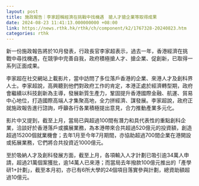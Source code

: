 ```yaml
---
layout: post
title: 施政報告｜李家超稱經濟在挑戰中找機遇　搶人才搶企業等取得成果
date: 2024-08-23 11:41:13.000000000 +08:00
link: https://news.rthk.hk/rthk/ch/component/k2/1767328-20240823.htm
categories: rthk
---
```


新一份施政報告將於10月發表，行政長官李家超表示，過去一年，香港經濟在挑戰中尋找機遇，在競爭中完善自我，政府積極搶人才、搶企業、促創新，已取得一系列正面成果。

李家超在社交網站上載影片，當中訪問了多位落戶香港的企業、來港人才及創科界人士。李家超說，高興聽到他們對政府工作的肯定，本港正處於經濟轉型期，政府會繼續以科技創新為主導，發展新質生產力，鞏固提升香港國際金融、航運、貿易中心地位，打造國際高端人才集聚高地，全力拼經濟、謀發展。李家超說，政府正就施政報告進行諮詢，呼籲各行各業積極提出意見，合力推動產業多元化。

影片中又提到，截至上月，當局已與超過100間有潛力和具代表性的重點創科企業，洽談好於香港落戶或擴展業務，為本港帶來合共超過520億元的投資額，創造超過15200個就業機會；去年1月至今年7月期間，亦協助超過700間企業在港開設或拓展業務，它們將合共投資近1000億元。

至於吸納人才及創科發展方面，截至上月，各項輸入人才計劃已吸引逾34萬人申請，超過21萬個案獲批，逾14萬人已來港；而當局去年撥款100億元推出的「產學研1+計劃」，截至本月初，亦已有6所大學的24個項目落實參與計劃，總資助額超過10億元。
